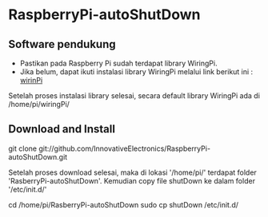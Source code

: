 RaspberryPi-autoShutDown
========================


Software pendukung
------------------
* Pastikan pada Raspberry Pi sudah terdapat library WiringPi.
* Jika belum, dapat ikuti instalasi library WiringPi melalui link berikut ini :
[wirinPi](http://wiringpi.com/download-and-install/)

Setelah proses instalasi library selesai, secara default library WiringPi ada di 
/home/pi/wiringPi/


Download and Install
--------------------
git clone git://github.com/InnovativeElectronics/RaspberryPi-autoShutDown.git

Setelah proses download selesai, maka di lokasi '/home/pi/' terdapat folder 'RasberryPi-autoShutDown'.
Kemudian copy file shutDown ke dalam folder '/etc/init.d/'


cd /home/pi/RasberryPi-autoShutDown
sudo cp shutDown /etc/init.d/




